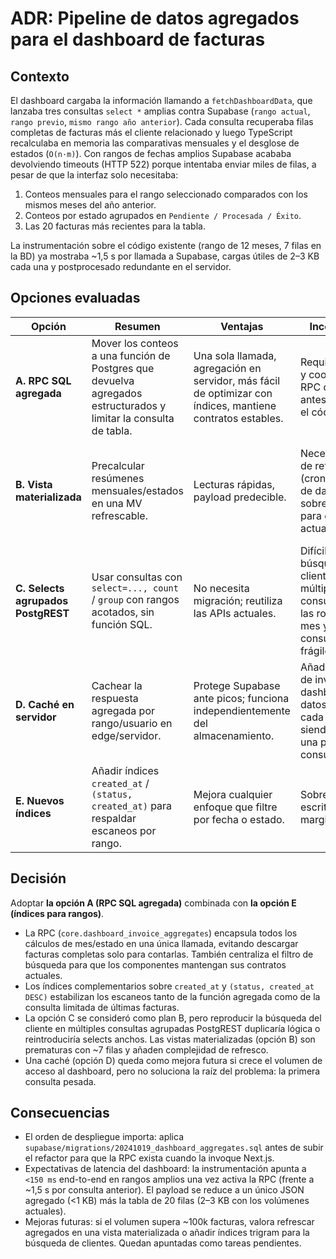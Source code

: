 # ADR: Pipeline de datos agregados para el dashboard de facturas

## Contexto

El dashboard cargaba la información llamando a `fetchDashboardData`, que lanzaba tres consultas `select *` amplias contra Supabase (`rango actual`, `rango previo`, `mismo rango año anterior`). Cada consulta recuperaba filas completas de facturas más el cliente relacionado y luego TypeScript recalculaba en memoria las comparativas mensuales y el desglose de estados (`O(n·m)`). Con rangos de fechas amplios Supabase acababa devolviendo timeouts (HTTP 522) porque intentaba enviar miles de filas, a pesar de que la interfaz solo necesitaba:

1. Conteos mensuales para el rango seleccionado comparados con los mismos meses del año anterior.
2. Conteos por estado agrupados en `Pendiente / Procesada / Éxito`.
3. Las 20 facturas más recientes para la tabla.

La instrumentación sobre el código existente (rango de 12 meses, 7 filas en la BD) ya mostraba ~1,5 s por llamada a Supabase, cargas útiles de 2–3 KB cada una y postprocesado redundante en el servidor.

## Opciones evaluadas

| Opción | Resumen | Ventajas | Inconvenientes | Esfuerzo | Impacto RLS | Mantenimiento |
| --- | --- | --- | --- | --- | --- | --- |
| **A. RPC SQL agregada** | Mover los conteos a una función de Postgres que devuelva agregados estructurados y limitar la consulta de tabla. | Una sola llamada, agregación en servidor, más fácil de optimizar con índices, mantiene contratos estables. | Requiere migración y coordinación; la RPC debe existir antes de desplegar el código. | Medio (SQL + refactor) | Corre con service role, compatible con RLS existente. | Función única fácil de evolucionar; el SQL vive junto a las migraciones. |
| **B. Vista materializada** | Precalcular resúmenes mensuales/estados en una MV refrescable. | Lecturas rápidas, payload predecible. | Necesita workflow de refresco (cron/n8n); riesgo de datos obsoletos; sobredimensionado para el volumen actual. | Alto | El service role puede saltarse RLS, pero hay que añadir políticas extra para otros roles. | Más superficie operativa (cadencia de refresco, invalidación). |
| **C. Selects agrupados PostgREST** | Usar consultas con `select=..., count` / `group` con rangos acotados, sin función SQL. | No necesita migración; reutiliza las APIs actuales. | Difícil replicar la búsqueda de clientes en múltiples consultas; aumenta las rondas (por mes y por estado); consultas string frágiles. | Medio | Funciona con la RLS actual. | Menos extensible; cadenas duplicadas. |
| **D. Caché en servidor** | Cachear la respuesta agregada por rango/usuario en edge/servidor. | Protege Supabase ante picos; funciona independientemente del almacenamiento. | Añade complejidad de invalidación; el dashboard quiere datos frescos tras cada subida; sigue siendo necesaria una primera consulta eficiente. | Medio/Alto | La capa de caché debe respetar la autenticación. | Subsystema adicional a operar. |
| **E. Nuevos índices** | Añadir índices `created_at` / `(status, created_at)` para respaldar escaneos por rango. | Mejora cualquier enfoque que filtre por fecha o estado. | Sobrecoste de escritura, aunque marginal. | Bajo | Sin cambios. | Mantenimiento mínimo. |

## Decisión

Adoptar **la opción A (RPC SQL agregada)** combinada con **la opción E (índices para rangos)**.

* La RPC (`core.dashboard_invoice_aggregates`) encapsula todos los cálculos de mes/estado en una única llamada, evitando descargar facturas completas solo para contarlas. También centraliza el filtro de búsqueda para que los componentes mantengan sus contratos actuales.
* Los índices complementarios sobre `created_at` y `(status, created_at DESC)` estabilizan los escaneos tanto de la función agregada como de la consulta limitada de últimas facturas.
* La opción C se consideró como plan B, pero reproducir la búsqueda del cliente en múltiples consultas agrupadas PostgREST duplicaría lógica o reintroduciría selects anchos. Las vistas materializadas (opción B) son prematuras con ~7 filas y añaden complejidad de refresco.
* Una caché (opción D) queda como mejora futura si crece el volumen de acceso al dashboard, pero no soluciona la raíz del problema: la primera consulta pesada.

## Consecuencias

* El orden de despliegue importa: aplica `supabase/migrations/20241019_dashboard_aggregates.sql` antes de subir el refactor para que la RPC exista cuando la invoque Next.js.
* Expectativas de latencia del dashboard: la instrumentación apunta a `<150 ms` end-to-end en rangos amplios una vez activa la RPC (frente a ~1,5 s por consulta anterior). El payload se reduce a un único JSON agregado (<1 KB) más la tabla de 20 filas (2–3 KB con los volúmenes actuales).
* Mejoras futuras: si el volumen supera ~100k facturas, valora refrescar agregados en una vista materializada o añadir índices trigram para la búsqueda de clientes. Quedan apuntadas como tareas pendientes.
